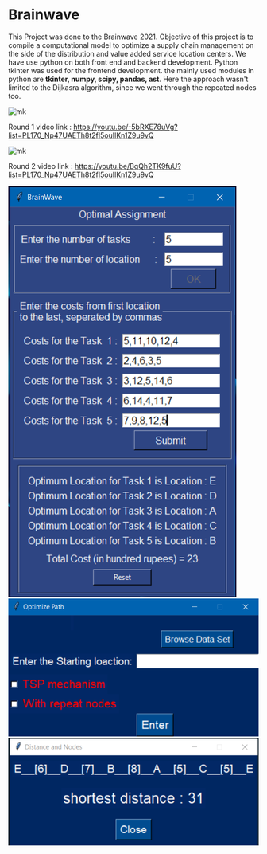 # Brainwave
This Project was done to the Brainwave 2021. Objective of this project is to compile a computational model to optimize a supply chain management on the side of the distribution and value added service location centers. We have use python on both front end and backend development. Python tkinter was used for the frontend development. the mainly used modules in python are **tkinter, numpy, scipy, pandas, ast**. Here the approach wasn't limited to the Dijkasra algorithm, since we went through the repeated nodes too. 

![mk](http://img.youtube.com/vi/-5bRXE78uVg/0.jpg)

Round 1  video link : https://youtu.be/-5bRXE78uVg?list=PL170_Np47UAETh8t2fI5ouIlKn1Z9u9vQ


![mk](http://img.youtube.com/vi/BqQh2TK9fuU/0.jpg)

Round 2  video link : https://youtu.be/BqQh2TK9fuU?list=PL170_Np47UAETh8t2fI5ouIlKn1Z9u9vQ

![Optimizing_Assignment](https://github.com/manjithadulana98/Brainwave/blob/main/images/Optimization%20Assignment.png?raw=true)
![Optimize path](https://github.com/manjithadulana98/Brainwave/blob/main/images/Optimize_path.png?raw=true)
![Output Optimize](https://github.com/manjithadulana98/Brainwave/blob/main/images/Output_optimize_path.png?raw=true)
